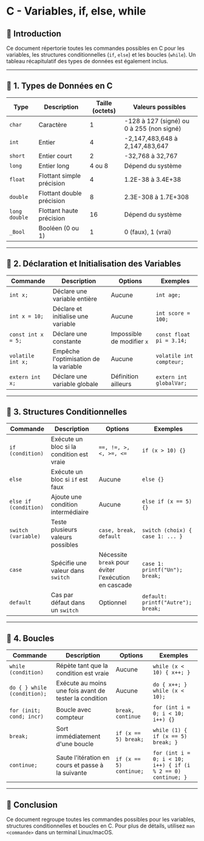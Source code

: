# C - Variables, if, else, while

## 📌 Introduction
Ce document répertorie toutes les commandes possibles en C pour les variables, les structures conditionnelles (`if`, `else`) et les boucles (`while`). Un tableau récapitulatif des types de données est également inclus.

---

## 🔹 1. Types de Données en C
| Type | Description | Taille (octets) | Valeurs possibles |
|------|------------|-----------------|-------------------|
| `char` | Caractère | 1 | -128 à 127 (signé) ou 0 à 255 (non signé) |
| `int` | Entier | 4 | -2,147,483,648 à 2,147,483,647 |
| `short` | Entier court | 2 | -32,768 à 32,767 |
| `long` | Entier long | 4 ou 8 | Dépend du système |
| `float` | Flottant simple précision | 4 | 1.2E-38 à 3.4E+38 |
| `double` | Flottant double précision | 8 | 2.3E-308 à 1.7E+308 |
| `long double` | Flottant haute précision | 16 | Dépend du système |
| `_Bool` | Booléen (0 ou 1) | 1 | 0 (faux), 1 (vrai) |

---

## 🔹 2. Déclaration et Initialisation des Variables
| Commande | Description | Options | Exemples |
|----------|------------|---------|----------|
| `int x;` | Déclare une variable entière | Aucune | `int age;` |
| `int x = 10;` | Déclare et initialise une variable | Aucune | `int score = 100;` |
| `const int x = 5;` | Déclare une constante | Impossible de modifier `x` | `const float pi = 3.14;` |
| `volatile int x;` | Empêche l'optimisation de la variable | Aucune | `volatile int compteur;` |
| `extern int x;` | Déclare une variable globale | Définition ailleurs | `extern int globalVar;` |

---

## 🔹 3. Structures Conditionnelles
| Commande | Description | Options | Exemples |
|----------|------------|---------|----------|
| `if (condition)` | Exécute un bloc si la condition est vraie | `==, !=, >, <, >=, <=` | `if (x > 10) {}` |
| `else` | Exécute un bloc si `if` est faux | Aucune | `else {}` |
| `else if (condition)` | Ajoute une condition intermédiaire | Aucune | `else if (x == 5) {}` |
| `switch (variable)` | Teste plusieurs valeurs possibles | `case, break, default` | `switch (choix) { case 1: ... }` |
| `case` | Spécifie une valeur dans `switch` | Nécessite `break` pour éviter l'exécution en cascade | `case 1: printf("Un"); break;` |
| `default` | Cas par défaut dans un `switch` | Optionnel | `default: printf("Autre"); break;` |

---

## 🔹 4. Boucles
| Commande | Description | Options | Exemples |
|----------|------------|---------|----------|
| `while (condition)` | Répète tant que la condition est vraie | Aucune | `while (x < 10) { x++; }` |
| `do { } while (condition);` | Exécute au moins une fois avant de tester la condition | Aucune | `do { x++; } while (x < 10);` |
| `for (init; cond; incr)` | Boucle avec compteur | `break, continue` | `for (int i = 0; i < 10; i++) {}` |
| `break;` | Sort immédiatement d'une boucle | `if (x == 5) break;` | `while (1) { if (x == 5) break; }` |
| `continue;` | Saute l'itération en cours et passe à la suivante | `if (x == 5) continue;` | `for (int i = 0; i < 10; i++) { if (i % 2 == 0) continue; }` |

---

## 📌 Conclusion
Ce document regroupe toutes les commandes possibles pour les variables, structures conditionnelles et boucles en C. Pour plus de détails, utilisez `man <commande>` dans un terminal Linux/macOS.

